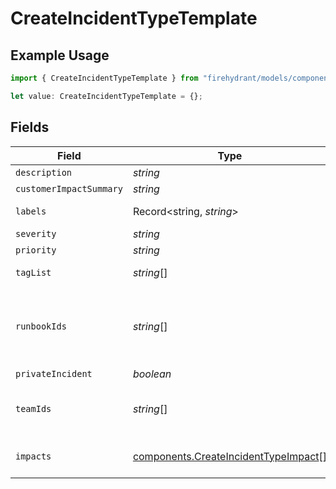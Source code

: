 # CreateIncidentTypeTemplate

## Example Usage

```typescript
import { CreateIncidentTypeTemplate } from "firehydrant/models/components";

let value: CreateIncidentTypeTemplate = {};
```

## Fields

| Field                                                                                        | Type                                                                                         | Required                                                                                     | Description                                                                                  |
| -------------------------------------------------------------------------------------------- | -------------------------------------------------------------------------------------------- | -------------------------------------------------------------------------------------------- | -------------------------------------------------------------------------------------------- |
| `description`                                                                                | *string*                                                                                     | :heavy_minus_sign:                                                                           | N/A                                                                                          |
| `customerImpactSummary`                                                                      | *string*                                                                                     | :heavy_minus_sign:                                                                           | N/A                                                                                          |
| `labels`                                                                                     | Record<string, *string*>                                                                     | :heavy_minus_sign:                                                                           | A labels hash of keys and values                                                             |
| `severity`                                                                                   | *string*                                                                                     | :heavy_minus_sign:                                                                           | N/A                                                                                          |
| `priority`                                                                                   | *string*                                                                                     | :heavy_minus_sign:                                                                           | N/A                                                                                          |
| `tagList`                                                                                    | *string*[]                                                                                   | :heavy_minus_sign:                                                                           | List of tags for the incident                                                                |
| `runbookIds`                                                                                 | *string*[]                                                                                   | :heavy_minus_sign:                                                                           | List of ids of Runbooks to attach to incidents created from this type                        |
| `privateIncident`                                                                            | *boolean*                                                                                    | :heavy_minus_sign:                                                                           | N/A                                                                                          |
| `teamIds`                                                                                    | *string*[]                                                                                   | :heavy_minus_sign:                                                                           | List of ids of teams to be assigned to incidents                                             |
| `impacts`                                                                                    | [components.CreateIncidentTypeImpact](../../models/components/createincidenttypeimpact.md)[] | :heavy_minus_sign:                                                                           | An array of impact/condition combinations                                                    |